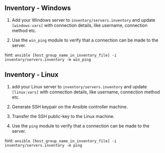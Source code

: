 ## Inventory - Windows

1) Add your Windows server to `inventory/servers.inventory` and update `[windows:vars]` with connection details, like username, connection method etc.

2) Use the `win_ping` module to verify that a connection can be made to the server.

hint: `ansible [host_group_name_in_inventory_file] -i inventory/servers.inventory -m win_ping`

## Inventory - Linux

1) add your Linux server to `inventory/servers.inventory` and update `[linux:vars]` with connection details, like username, connection method etc.

2) Generate SSH keypair on the Ansible controller machine.

3) Transfer the SSH public-key to the Linux machine.

4) Use the `ping` module to verify that a connection can be made to the server.

hint: `ansible [host_group_name_in_inventory_file] -i inventory/servers.inventory -m ping`